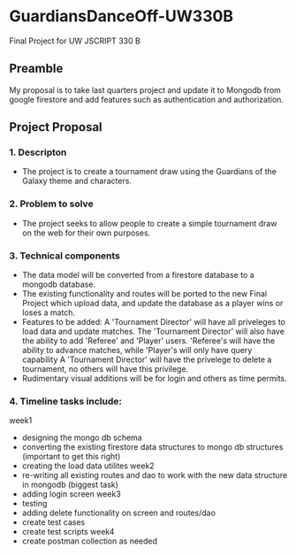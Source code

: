 # GuardiansDanceOff-UW330B
Final Project for UW JSCRIPT 330 B

## Preamble
My proposal is to take last quarters project and update it to Mongodb from google firestore and add features such as authentication and authorization.

## Project Proposal
### 1. Descripton
- The project is to create a tournament draw using the Guardians of the Galaxy theme and characters.

### 2. Problem to solve
- The project seeks to allow people to create a simple tournament draw on the web for their own purposes.

### 3. Technical components
- The data model will be converted from a firestore database to a mongodb database.
- The existing functionality and routes will be ported to the new Final Project which upload data, and update the database as a player wins or loses a match.
- Features to be added:
    A 'Tournament Director' will have all priveleges to load data and update matches. 
    The 'Tournament Director' will also have the ability to add 'Referee' and 'Player' users.
    'Referee's will have the ability to advance matches, while 'Player's will only have query capability
    A 'Tournament Director' will have the privelege to delete a tournament, no others will have this privilege.
- Rudimentary visual additions will be for login and others as time permits.

### 4. Timeline tasks include:
week1
- designing the mongo db schema 
- converting the existing firestore data structures to mongo db structures (important to get this right)
- creating the load data utilites
week2
- re-writing all existing routes and dao to work with the new data structure in mongodb (biggest task)
- adding login screen
week3
- testing
- adding delete functionality on screen and routes/dao
- create test cases
- create test scripts
week4
- create postman collection as needed





